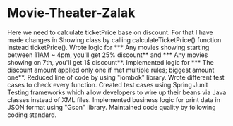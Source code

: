 # Movie-Theater-Zalak

Here we need to calculate ticketPrice base on discount. For that I have made changes in Showing class by calling calculateTicketPrice() function instead ticketPrice().
Wrote logic for *** Any movies showing starting between 11AM ~ 4pm, you'll get 25% discount** and *** Any movies showing on 7th, you'll get 1$ discount**.
Implemented logic for  *** The discount amount applied only one if met multiple rules; biggest amount one**.
Reduced line of code by using "lombok"  library.
Wrote different test cases to check every function.
Created test cases using Spring Junit Testing frameworks which allow developers to wire up their beans via Java classes instead of XML files.
Implemented business logic for print data in JSON format using "Gson" library.
Maintained code quality by following coding standard.
